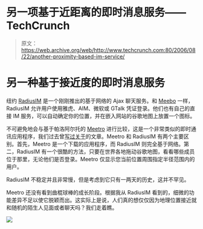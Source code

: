 # 另一项基于近距离的即时消息服务——TechCrunch

> 原文：<https://web.archive.org/web/http://www.techcrunch.com:80/2006/08/22/another-proximity-based-im-service/>

# 另一种基于接近度的即时消息服务

 [](https://web.archive.org/web/20220128123044/http://www.radiusim.com/) 纽约 [RadiusIM](https://web.archive.org/web/20220128123044/http://www.radiusim.com/) 是一个刚刚推出的基于网络的 Ajax 聊天服务。和 [Meebo](https://web.archive.org/web/20220128123044/http://www.beta.techcrunch.com/tag/meebo) 一样，RadiusIM 允许用户使用雅虎、AIM、微软或 GTalk 凭证登录。他们也有自己的直接 IM 服务，可以自动确定你的位置，并在嵌入网站的谷歌地图上放置一个图标。

不可避免地会与基于帕洛阿尔托的 [Meetro](https://web.archive.org/web/20220128123044/http://www.meetro.com/) 进行比较，这是一个非常类似的即时通讯应用程序，我们过去曾[写过关于](https://web.archive.org/web/20220128123044/http://www.beta.techcrunch.com/tag/meetro)的文章。Meetro 和 RadiusIM 有两个主要区别。首先，Meetro 是一个下载的应用程序，而 RadiusIM 则完全基于网络。第二，RadiusIM 有一个很酷的方法，只要在世界各地拖动谷歌地图，看看哪些成员位于那里，无论他们是否登录。Meetro 仅显示您当前位置周围指定半径范围内的用户。

RadiusIM 不稳定并且非常慢，但是考虑到它只有一两天的历史，这并不罕见。

Meetro 还没有看到曲棍球棒的成长阶段。根据我从 RadiusIM 看到的，细微的功能差异不足以使它脱颖而出。这实际上是说，人们真的想仅仅因为地理位置接近就和随机的陌生人见面或者聊天吗？我们走着瞧。

![](img/8eb025da383fd1bddf2a175468c1432c.png)